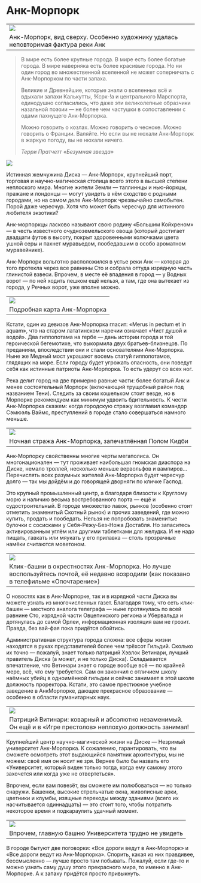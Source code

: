 # Анк-Морпорк

|   |
|---|
|![](./images/Ank.jpg)|
|Анк-Морпорк, вид сверху. Особенно художнику удалась неповторимая фактура реки Анк|

> В мире есть более крупные города. В мире есть более богатые города. В мире 
> наверняка есть более красивые города. Но ни один город во множественной 
> вселенной не может соперничать с Анк-Морпорком по части запаха.
>
> Великие и Древнейшие, которые знали о вселенных всё и вдыхали запахи 
> Калькутты, !Ксрк-!а и центрального Марспорта, единодушно согласились, что 
> даже эти великолепные образчики назальной поэзии — не более чем частушки в 
> сопоставлении с одами пахнущего Анк-Морпорка.
>
> Можно говорить о козлах. Можно говорить о чесноке. Можно говорить о Франции. 
> Валяйте. Но если вы не нюхали Анк-Морпорк в жаркую погоду, вы не нюхали 
> ничего.
> 
> *Терри Пратчетт «Безумная звезда»*

![](./images/kartochki-morpork-300x300.jpg)<br />

Истинная жемчужина Диска — Анк-Морпорк, крупнейший порт, торговая и 
научно-магическая столица всего этого в высшей степени неплоского мира. Многие 
жители Земли — таллиннцы и нью-йоркцы, пражане и лондонцы — могут увидеть в 
нём сходство с родными городами, но на самом деле Анк-Морпорк чрезвычайно 
самобытен. Порой даже чересчур. Хотя что может быть чересчур для истинного 
любителя экзотики?

Анк-морпоркцы ласково называют свою родину «Большим Койхреном» — в честь 
известного очудноземельского овоща (который достигает двадцати футов в высоту, 
покрыт здоровенными колючками цвета ушной серы и пахнет муравьедом, 
пообедавшим в особо ароматном муравейнике).

Анк-Морпорк вольготно расположился в устье реки Анк — которая до того протекла 
через все равнины Сто и собрала оттуда изрядную часть глинистой взвеси. 
Впрочем, в месте её впадения в город — у Водных ворот — по ней ходить пешком 
ещё нельзя, а там, где она вытекает из города, у Речных ворот, уже вполне 
можно.

|   |
|---|
|![](./images/ank-morpork_map_rus-768x582.jpg)|
|Подробная карта Анк-Морпорка|

Кстати, один из девизов Анк-Морпорка гласит: «Merus in pectum et in aquam», 
что на старом лататинском наречии означает «Чист душой и водой». Два 
гиппопотама на гербе — дань истории города и той героической бегемотихе, что 
выкормила двух братьев-близнецов. По преданиям, впоследствии они и стали 
основателями Анк-Морпорка. Ныне же Медный мост украшают восемь статуй 
гиппопотамов, глядящих на море. Если городу будет угрожать опасность, они 
поведут себя как истинные патриоты Анк-Морпорка. То есть удерут со всех ног.

Река делит город на две примерно равные части: более богатый Анк и менее 
состоятельный Морпорк (включающий трущобный район под названием Тени). Следить 
за своим кошельком стоит везде, но в Морпорке рекомендуем как минимум удвоить 
бдительность. К чести Анк-Морпорка скажем: когда городскую стражу возглавил 
командор Сэмюэль Ваймс, преступлений в городе стало совершаться намного 
меньше.

|   |
|---|
|![](./images/nochnaya-strazha-768x691.jpg)|
|Ночная стража Анк-Морпорка, запечатлённая Полом Кидби|

Анк-Морпорку свойственны многие черты мегаполиса. Он многонационален — тут 
проживает наибольшая гномская диаспора на Диске, немало троллей, несколько 
меньше вервольфов и вампиров… Перечислять всех разумных жителей Анк-Морпорка 
будет чересчур долго — так мы дойдём и до говорящей дворняги по кличке Гаспод.

Это крупный промышленный центр, а благодаря близости к Круглому морю и наличию 
весьма востребованного порта — ещё и судостроительный. В городе множество 
лавок, рынков (особенно стоит отметить знаменитый Скотный рынок) и прочих 
заведений, где можно купить, продать и пообедать. Нельзя не попробовать 
знаменитые булочки с сосисками у Себя-Режу-Без-Ножа Достабля. Но запаситесь 
активированным углём или другими таблетками для желудка. И не надо пищать, 
гавкать или мяукать у его прилавка — столь прозрачные намёки считаются 
моветоном.

|   |
|---|
|![](./images/klik-klak-768x432.jpg)|
|Клик-башни в окрестностях Анк-Морпорка. Но лучше воспользуйтесь почтой, её недавно возродили (как показано в телефильме «Опочтарение»)|

О новостях как в Анк-Морпорке, так и в изрядной части Диска вы можете узнать 
из многочисленных газет. Благодаря тому, что сеть клик-башен — местного 
аналога телеграфа — ныне протянулась по всей равнине Сто, изрядной части 
Овцепикского региона и Убервальда и дотянулась до самой Орлеи, информационная 
изоляция вам не грозит. Правда, без вай-фая пока придётся обойтись.

Административная структура города  сложна: все сферы жизни находятся в руках 
представителей более чем трёхсот Гильдий. Сколько их точно — пожалуй, знает 
только патриций Хэвлок Ветинари, лучший правитель Диска (а может, и не только 
Диска). Складывается впечатление, что Ветинари знает о городе вообще всё — по 
крайней мере, всё, что ему требуется. Сам он закончил с отличием школу наёмных 
убийц в одноимённой гильдии и сейчас занимает в этой школе должность 
проректора. Кстати, это самое престижное учебное заведение в АнкМорпорке, 
дающее прекрасное образование — особенно в области гуманитарных наук.

|   |
|---|
|![](./images/Lord-Vetinari-going-postal-768x576.jpg)|
|Патриций Витинари: коварный и абсолютно незаменимый. Он ещё и в «Игре престолов» неплохую должность занимал!|

Крупнейший центр научно-магической жизни на Диске — Незримый университет 
Анк-Морпорка. К сожалению, гарантировать, что вы сможете осмотреть этот 
выдающийся памятник архитектуры, мы не можем: своё имя он носит не зря. Вернее 
было бы назвать его «Университет, который виден только тогда, когда ему самому 
этого захочется или когда уже не отвертеться». 

Впрочем, если вам повезёт, вы сможете им полюбоваться — но только снаружи. 
Башенки, высокие стрельчатые окна, живописные арки, цветники и клумбы, изящные 
переходы между зданиями (всего их насчитывается одиннадцать) — это стоит того, 
чтобы потратить некоторое время и подкараулить удачный момент.

|   |
|---|
|![](./images/Tower_of_Art-768x432.png)|
|Впрочем, главную башню Университета трудно не увидеть

В городе бытуют две поговорки: «Все дороги ведут в Анк-Морпорк» и «Все дороги 
ведут из Анк-Морпорка». Спорить, какая из них правдивее, бессмысленно — лучше 
просто там побывать. Пожалуй, если где-то и можно узнать саму душу этого 
прекрасного мира, то именно в Анк-Морпорке. А к запаху придётся просто 
привыкнуть.

